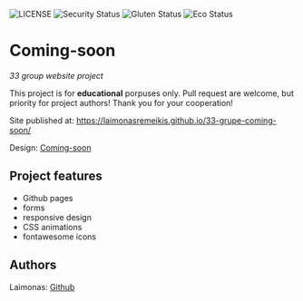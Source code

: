 ![LICENSE](https://img.shields.io/badge/license-MIT-blue.svg?style=flat-square)
![Security Status](https://img.shields.io/security-headers?label=Security&url=https%3A%2F%2Fgithub.com&style=flat-square)
![Gluten Status](https://img.shields.io/badge/Gluten-Free-green.svg)
![Eco Status](https://img.shields.io/badge/ECO-Friendly-green.svg)

# Coming-soon

_33 group website project_

This project is for **educational** porpuses only. Pull request are welcome, but priority for project authors! Thank you for your cooperation!

Site published at: https://laimonasremeikis.github.io/33-grupe-coming-soon/

Design: [Coming-soon](https://cdn.discordapp.com/attachments/850245533838868480/850246473362178048/coming-soon-wide.png)

## Project features

-   Github pages 
-   forms
-   responsive design
-   CSS animations
-   fontawesome icons

## Authors

Laimonas: [Github](https://github.com/LaimonasRemeikis)